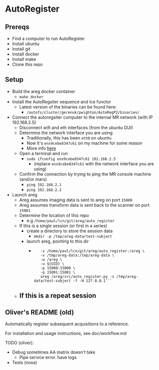 # AutoRegister

## Prereqs

- Find a computer to run AutoRegister
- Install ubuntu
- Install git
- Install docker
- Install make
- Clone this repo

## Setup

- Build the areg docker container
  - `make docker`
- Install the AutoRegsiter sequence and Ice functor
  - Latest version of the binaries can be found here:
    - `/autofs/cluster/gerenuk/pwighton/AutoRegP2/binaries/`
- Connect the autoregsiter computer to the internal MR network (with IP 192.168.2.5)
  - Disconnect wifi and eth interfaces (from the ubuntu GUI)
  - Determine the network interface you are using
    - Traditionally, this has been `eth0` on ubuntu
    - Now it's `enx9cebe8347c61` on my machine for some reason
    - More info [here](https://www.freedesktop.org/wiki/Software/systemd/PredictableNetworkInterfaceNames/)
  - Open a terminal and run
    - `sudo ifconfig enx9cebe8347c61 192.168.2.5`
      - (replace `enx9cebe8347c61` with the network interface you are using)
  - Confirm the connection by trying to ping the MR console machine (and/or mars)
    - `ping 192.168.2.1`
    - `ping 192.168.2.2`
- Launch areg
  - Areg assumes imaging data is sent to areg on port `15000`
  - Areg assumes transform data is sent back to the scanner on port `15001`
  - Determine the location of this repo
    - e.g `/home/paul/lcn/git/areg/auto_register`
  - If this is a single session (or first in a series)
    - create a directory to store the session data
      - `mkdir -p /tmp/areg-data/test-subject`
    - launch areg, pointing to this dir
      - ```docker run -it --rm \
           -v /home/paul/lcn/git/areg/auto_register:/areg \
           -v /tmp/areg-data:/tmp/areg-data \
           -w /areg \
           -u ${UID} \
           -p 15000:15000 \
           -p 15001:15001 \
           areg /areg/src/auto_register.py -s /tmp/areg-data/test-subject -f -H 127.0.0.1```
  - If this is a repeat session
    -

## Oliver's README (old)
Automatically register subsequent acquisitions to a reference.

For installation and usage instructions, see doc/workflow.md


TODO (oliver):

- Debug sometimes AA matrix doesn't take
  - Pipe service error. have logs
- Tests (nose)
